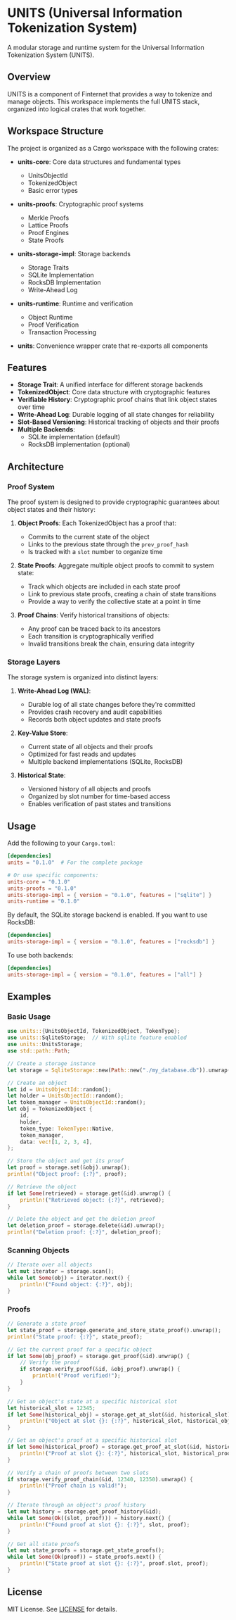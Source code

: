 # UNITS (Universal Information Tokenization System)

A modular storage and runtime system for the Universal Information Tokenization System (UNITS).

## Overview

UNITS is a component of Finternet that provides a way to tokenize and manage objects. This workspace implements the full UNITS stack, organized into logical crates that work together.

## Workspace Structure

The project is organized as a Cargo workspace with the following crates:

- **units-core**: Core data structures and fundamental types
  - UnitsObjectId
  - TokenizedObject
  - Basic error types

- **units-proofs**: Cryptographic proof systems
  - Merkle Proofs
  - Lattice Proofs
  - Proof Engines
  - State Proofs

- **units-storage-impl**: Storage backends
  - Storage Traits
  - SQLite Implementation
  - RocksDB Implementation
  - Write-Ahead Log

- **units-runtime**: Runtime and verification
  - Object Runtime
  - Proof Verification
  - Transaction Processing

- **units**: Convenience wrapper crate that re-exports all components

## Features

- **Storage Trait**: A unified interface for different storage backends
- **TokenizedObject**: Core data structure with cryptographic features
- **Verifiable History**: Cryptographic proof chains that link object states over time
- **Write-Ahead Log**: Durable logging of all state changes for reliability
- **Slot-Based Versioning**: Historical tracking of objects and their proofs
- **Multiple Backends**: 
  - SQLite implementation (default)
  - RocksDB implementation (optional)

## Architecture

### Proof System

The proof system is designed to provide cryptographic guarantees about object states and their history:

1. **Object Proofs**: Each TokenizedObject has a proof that:
   - Commits to the current state of the object
   - Links to the previous state through the `prev_proof_hash`
   - Is tracked with a `slot` number to organize time

2. **State Proofs**: Aggregate multiple object proofs to commit to system state:
   - Track which objects are included in each state proof
   - Link to previous state proofs, creating a chain of state transitions
   - Provide a way to verify the collective state at a point in time

3. **Proof Chains**: Verify historical transitions of objects:
   - Any proof can be traced back to its ancestors
   - Each transition is cryptographically verified
   - Invalid transitions break the chain, ensuring data integrity

### Storage Layers

The storage system is organized into distinct layers:

1. **Write-Ahead Log (WAL)**: 
   - Durable log of all state changes before they're committed
   - Provides crash recovery and audit capabilities
   - Records both object updates and state proofs

2. **Key-Value Store**:
   - Current state of all objects and their proofs
   - Optimized for fast reads and updates
   - Multiple backend implementations (SQLite, RocksDB)

3. **Historical State**:
   - Versioned history of all objects and proofs
   - Organized by slot number for time-based access
   - Enables verification of past states and transitions

## Usage

Add the following to your `Cargo.toml`:

```toml
[dependencies]
units = "0.1.0"  # For the complete package

# Or use specific components:
units-core = "0.1.0"
units-proofs = "0.1.0"
units-storage-impl = { version = "0.1.0", features = ["sqlite"] }
units-runtime = "0.1.0"
```

By default, the SQLite storage backend is enabled. If you want to use RocksDB:

```toml
[dependencies]
units-storage-impl = { version = "0.1.0", features = ["rocksdb"] }
```

To use both backends:

```toml
[dependencies]
units-storage-impl = { version = "0.1.0", features = ["all"] }
```

## Examples

### Basic Usage

```rust
use units::{UnitsObjectId, TokenizedObject, TokenType};
use units::SqliteStorage;  // With sqlite feature enabled
use units::UnitsStorage;
use std::path::Path;

// Create a storage instance
let storage = SqliteStorage::new(Path::new("./my_database.db")).unwrap();

// Create an object
let id = UnitsObjectId::random();
let holder = UnitsObjectId::random();
let token_manager = UnitsObjectId::random();
let obj = TokenizedObject {
    id,
    holder,
    token_type: TokenType::Native,
    token_manager,
    data: vec![1, 2, 3, 4],
};

// Store the object and get its proof
let proof = storage.set(&obj).unwrap();
println!("Object proof: {:?}", proof);

// Retrieve the object
if let Some(retrieved) = storage.get(&id).unwrap() {
    println!("Retrieved object: {:?}", retrieved);
}

// Delete the object and get the deletion proof
let deletion_proof = storage.delete(&id).unwrap();
println!("Deletion proof: {:?}", deletion_proof);
```

### Scanning Objects

```rust
// Iterate over all objects
let mut iterator = storage.scan();
while let Some(obj) = iterator.next() {
    println!("Found object: {:?}", obj);
}
```

### Proofs

```rust
// Generate a state proof
let state_proof = storage.generate_and_store_state_proof().unwrap();
println!("State proof: {:?}", state_proof);

// Get the current proof for a specific object
if let Some(obj_proof) = storage.get_proof(&id).unwrap() {
    // Verify the proof
    if storage.verify_proof(&id, &obj_proof).unwrap() {
        println!("Proof verified!");
    }
}

// Get an object's state at a specific historical slot
let historical_slot = 12345;
if let Some(historical_obj) = storage.get_at_slot(&id, historical_slot).unwrap() {
    println!("Object at slot {}: {:?}", historical_slot, historical_obj);
}

// Get an object's proof at a specific historical slot
if let Some(historical_proof) = storage.get_proof_at_slot(&id, historical_slot).unwrap() {
    println!("Proof at slot {}: {:?}", historical_slot, historical_proof);
}

// Verify a chain of proofs between two slots
if storage.verify_proof_chain(&id, 12340, 12350).unwrap() {
    println!("Proof chain is valid!");
}

// Iterate through an object's proof history
let mut history = storage.get_proof_history(&id);
while let Some(Ok((slot, proof))) = history.next() {
    println!("Found proof at slot {}: {:?}", slot, proof);
}

// Get all state proofs
let mut state_proofs = storage.get_state_proofs();
while let Some(Ok(proof)) = state_proofs.next() {
    println!("State proof at slot {}: {:?}", proof.slot, proof);
}
```

## License

MIT License. See [LICENSE](LICENSE) for details.